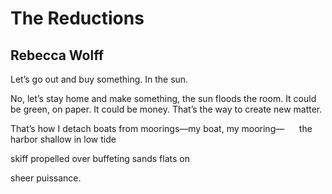 # The Reductions
## Rebecca Wolff
Let’s go out and buy something. In the sun.

No, let’s stay home and make something, the sun floods the room. It
could be green, on paper. It could be money. That’s the way to create
new matter.

That’s how I detach boats from moorings—my boat, my mooring—
     the harbor
shallow in low tide

skiff propelled over buffeting sands flats on

sheer
puissance.